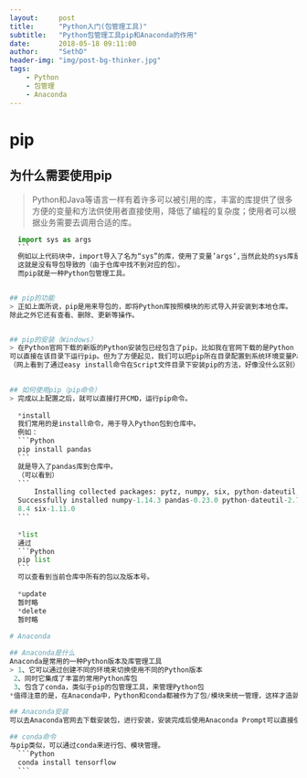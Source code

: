 ```yaml
---
layout:     post
title:      "Python入门(包管理工具)"
subtitle:   "Python包管理工具pip和Anaconda的作用"
date:       2018-05-18 09:11:00
author:     "SethD"
header-img: "img/post-bg-thinker.jpg"
tags:
	- Python
    - 包管理
    - Anaconda
---
```


# pip 
## 为什么需要使用pip
>  Python和Java等语言一样有着许多可以被引用的库，丰富的库提供了很多方便的变量和方法供使用者直接使用，降低了编程的复杂度；使用者可以根据业务需要去调用合适的库。
  ```Python
	import sys as args
	```
	例如以上代码块中，import导入了名为“sys”的库，使用了变量’args‘,当然此处的sys库是Python自带的，所以在调用时不会出现问题，但当我们在首次安装Python而且未安装对应的包之前，导包就会出现No module named '**'的错误信息。
	这就是没有导包导致的（由于仓库中找不到对应的包）。
	而pip就是一种Python包管理工具。


## pip的功能
> 正如上面所说，pip是用来导包的，即将Python库按照模块的形式导入并安装到本地仓库。
  除此之外它还有查看、删除、更新等操作。


## pip的安装（Windows）
> 在Python官网下载的新版的Python安装包已经包含了pip，比如我在官网下载的是Python 3.6.3，其根目录为Python36，在根目录下的Script文件夹包含了pip执行文件。
  可以直接在该目录下运行pip。但为了方便起见，我们可以把pip所在目录配置到系统环境变量Path中，这样就可以直接在CMD控制台中调用pip命令。
 （网上看到了通过easy install命令在Script文件目录下安装pip的方法，好像没什么区别）
		

## 如何使用pip（pip命令）
> 完成以上配置之后，就可以直接打开CMD，运行pip命令。
	
	*install
	我们常用的是install命令，用于导入Python包到仓库中。
	例如：
	```Python
	pip install pandas
	```
	就是导入了pandas库到仓库中。
	（可以看到）
	```
		Installing collected packages: pytz, numpy, six, python-dateutil, pandas
	Successfully installed numpy-1.14.3 pandas-0.23.0 python-dateutil-2.7.3 pytz-201
	8.4 six-1.11.0
	```
	
	*list
	通过 
	```Python
	pip list
	```
	可以查看到当前仓库中所有的包以及版本号。
	
	*update
	暂时略
	*delete
	暂时略
	
# Anaconda

## Anaconda是什么
 Anaconda是常用的一种Python版本及库管理工具
 > 1、它可以通过创建不同的环境来切换使用不同的Python版本
   2、同时它集成了丰富的常用Python库包
   3、包含了conda，类似于pip的包管理工具，来管理Python包
 *值得注意的是，在Anaconda中，Python和conda都被作为了包/模块来统一管理，这样才造就了它可以随意切换版本环境的特性。

## Anaconda安装
可以去Anaconda官网去下载安装包，进行安装，安装完成后使用Anaconda Prompt可以直接使用对应命令

## conda命令
与pip类似，可以通过conda来进行包、模块管理。
	```Python
	conda install tensorflow
	```
	
